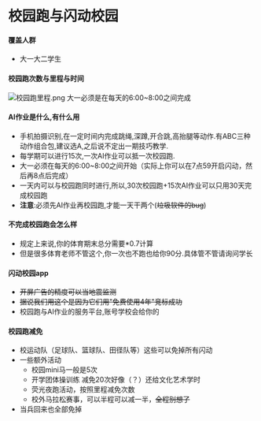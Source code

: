 # 校园跑与闪动校园

#### 覆盖人群
  - 大一大二学生
#### 校园跑次数与里程与时间
  ![校园跑里程.png](https://s21.ax1x.com/2024/08/13/pApyiod.png)
  大一必须是在每天的6:00~8:00之间完成

#### **AI作业**是什么,有什么用
  - 手机拍摄识别,在一定时间内完成跳绳,深蹲,开合跳,高抬腿等动作.有ABC三种动作组合包,建议选A,之后说不定出一期技巧教学.
  - 每学期可以进行15次,一次AI作业可以抵一次校园跑.
  - 大一必须在每天的6:00~8:00之间开始（实际上你可以在7点59开启闪动，然后再8点后完成）
  - 一天内可以与校园跑同时进行,所以,30次校园跑+15次AI作业可以只用30天完成校园跑
  - **注意**:必须先AI作业再校园跑,才能一天干两个(~~垃圾软件的bug~~)
#### 不完成校园跑会怎么样
  - 规定上来说,你的体育期末总分需要*0.7计算
  - 但是很多体育老师不管这个,你一次也不跑也给你90分.具体管不管请询问学长
#### 闪动校园app
  - ~~开屏广告的精度可以当地震监测~~
  - ~~据说我们用这个是因为它们用"免费使用4年"竞标成功~~
  - 校园跑与AI作业的服务平台,账号学校会给你的

#### 校园跑减免
  - 校运动队（足球队、篮球队、田径队等）这些可以免掉所有闪动
  - 一些额外活动
    - 校园mini马一般是5次
    - 开学团体操训练 减免20次好像（？）还给文化艺术学时
    - 荧光夜跑活动，按照里程减免次数
    - 校外马拉松赛事，可以半程可以减一半，~~全程别想了~~  
  - 当兵回来也全部免掉
